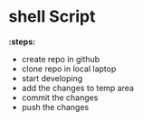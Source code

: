 # shell Script

**:steps:**
* create repo in github
* clone repo in local laptop
* start developing
* add the changes to temp area
* commit the changes
* push the changes

